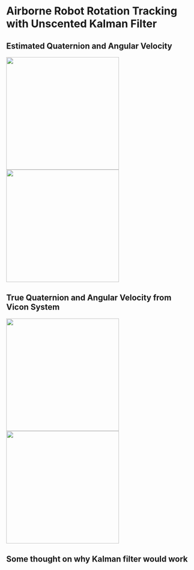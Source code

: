 # Airborne Robot Rotation Tracking with Unscented Kalman Filter

## Estimated Quaternion and Angular Velocity
<img src="https://user-images.githubusercontent.com/97129990/167034333-05613175-b386-4ba1-a449-72a128b9f4e3.jpg" width="300" height="300"><img src="https://user-images.githubusercontent.com/97129990/167034337-1a0d38cc-de7c-4b98-8534-c7fbe1e297d9.jpg" width="300" height="300">


## True Quaternion and Angular Velocity from Vicon System
<img src="https://user-images.githubusercontent.com/97129990/167034403-394dcd77-879b-4032-a27d-0c0629d1e9dd.jpg" width="300" height="300"><img src="https://user-images.githubusercontent.com/97129990/167034408-0d9eb887-7ef9-4d9b-8a2e-0905d223da56.jpg" width="300" height="300">


## Some thought on why Kalman filter would work
